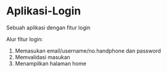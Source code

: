 # Aplikasi-Login
Sebuah aplikasi dengan fitur login

Alur fitur login:
1. Memasukan email/username/no.handphone dan password
2. Memvalidasi masukan
3. Menampilkan halaman home

